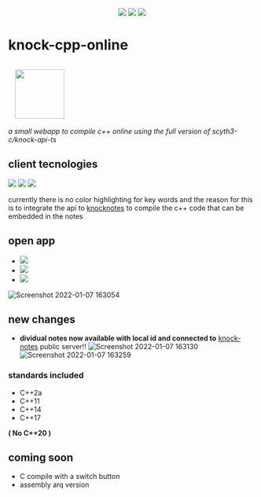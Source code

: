  <div align="center"> 
   <img src="https://img.shields.io/static/v1?label=update&message=Yesterday&color=success">
   <img src="https://img.shields.io/static/v1?label=version&message=0.1.6&color=green">
   <img src="https://img.shields.io/static/v1?label=ports&message=electron&color=blue">
 </div>


# knock-cpp-online

<code>
  <img src="https://i.imgur.com/cac0UeP.png" width="100px">
</code>

_a small webapp to compile c++ online using  the full version of scyth3-c/knock-api-ts_



## client tecnologies

   <img src="https://img.shields.io/static/v1?label=Node.js&message=v14.15.4&color=success">
   <img src="https://img.shields.io/static/v1?label=Vue&message=^2.6.11&color=green">
   <img src="https://img.shields.io/static/v1?label=Vuex&message=^3.6.2&color=brightgreen">



currently there is no color highlighting for key words and the reason for this is to integrate the api to [knocknotes](https://github.com/scyth3-c/vue-conponents)
to compile the c++ code that can be embedded in the notes

## open app

- <a href="https://knockcompiler.web.app/"> <img src="https://img.shields.io/badge/FIREBASE HOST-yellow"> </a>
- <a href="https://knock-cpp.herokuapp.com/"> <img src="https://img.shields.io/badge/HEROKU HOST-blueviolet"> </a>
- <a href="https://github.com/scyth3-c/knock-cpp-online/releases/download/notes/Knock.Compiler.Setup.0.1.6.exe"> <img src="https://img.shields.io/badge/Download package-success">  </a>

![Screenshot 2022-01-07 163054](https://user-images.githubusercontent.com/52190352/148610247-b054ed42-7c0a-411a-a46d-e6de186883f1.png)



## new changes

- **dividual notes now available with local id and connected to** [knock-notes](https://github.com/scyth3-c/Vue-Electron-Port) public server!!
![Screenshot 2022-01-07 163130](https://user-images.githubusercontent.com/52190352/148610270-01c6f7af-9376-457f-ab2b-8a3df2c869ed.png)
![Screenshot 2022-01-07 163259](https://user-images.githubusercontent.com/52190352/148610286-dd1f81e8-f7df-4e2f-a279-81e5d4767af3.png)




### standards included
 - C++2a
 - C++11
 - C++14
 - C++17

**( No C++20 )**

## coming soon

- C compile with a switch button
- assembly arq version
